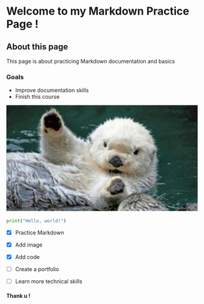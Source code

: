 # Welcome to my Markdown Practice Page !

## About this page 
This page is about practicing Markdown documentation and basics

### Goals
- Improve documentation skills
- Finish this course

![Cute otter](https://github.com/wmerin/skills-communicate-using-markdown/blob/main/otter.jpg?raw=true)

```python
print("Hello, world!")
```
- [x] Practice Markdown
- [x] Add image
- [x] Add code
- [ ] Create a portfolio
- [ ] Learn more technical skills



#### Thank u !
